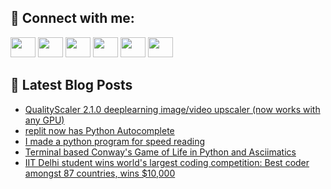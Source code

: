 ## 🔎 Connect with me:
[<img height="32" width="40" src="https://cdn.jsdelivr.net/npm/simple-icons@v5/icons/telegram.svg" />](https://t.me/bullbesh)
[<img height="32" width="40" src="https://cdn.jsdelivr.net/npm/simple-icons@v5/icons/vk.svg" />](https://vk.com/bullbesh)
[<img height="32" width="40" src="https://cdn.jsdelivr.net/npm/simple-icons@v5/icons/twitter.svg" />](https://twitter.com/bullbesh1)
[<img height="32" width="40" src="https://cdn.jsdelivr.net/npm/simple-icons@v5/icons/instagram.svg" />](https://www.instagram.com/bullbesh)
[<img height="32" width="40" src="https://cdn.jsdelivr.net/npm/simple-icons@v5/icons/reddit.svg" />](https://www.reddit.com/user/bullbesh)
[<img height="32" width="40" src="https://cdn.jsdelivr.net/npm/simple-icons@v5/icons/youtube.svg" />](https://www.youtube.com/channel/UCtfjRs6uzgq5mfm8S06WTcg)

## 📕 Latest Blog Posts
<!-- BLOG-POST-LIST:START -->
- [QualityScaler 2.1.0 deeplearning image/video upscaler &lpar;now works with any GPU&rpar;](https://www.reddit.com/r/Python/comments/v4pen3/qualityscaler_210_deeplearning_imagevideo/)
- [replit now has Python Autocomplete](https://www.reddit.com/r/Python/comments/v4p5f0/replit_now_has_python_autocomplete/)
- [I made a python program for speed reading](https://www.reddit.com/r/Python/comments/v4opw6/i_made_a_python_program_for_speed_reading/)
- [Terminal based Conway&#39;s Game of Life in Python and Asciimatics](https://www.reddit.com/r/Python/comments/v4oerw/terminal_based_conways_game_of_life_in_python_and/)
- [IIT Delhi student wins world&#39;s largest coding competition: Best coder amongst 87 countries, wins $10,000](https://www.reddit.com/r/Python/comments/v4nov1/iit_delhi_student_wins_worlds_largest_coding/)
<!-- BLOG-POST-LIST:END -->
